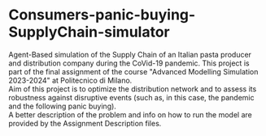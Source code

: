 # Consumers-panic-buying-SupplyChain-simulator
Agent-Based simulation of the Supply Chain of an Italian pasta producer and distribution company during the CoVid-19 pandemic. This project is part of the final assignment of the course "Advanced Modelling Simulation 2023-2024" at Politecnico di Milano.  
Aim of this project is to optimize the distribution network and to assess its robustness against disruptive events (such as, in this case, the pandemic and the following panic buying).  
A better description of the problem and info on how to run the model are provided by the Assignment Description files.
